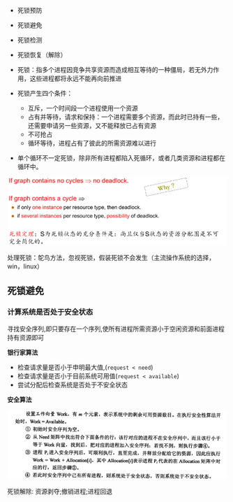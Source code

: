 * 死锁预防
* 死锁避免
* 死锁检测
* 死锁恢复（解除）



* 死锁：指多个进程因竞争共享资源而造成相互等待的一种僵局，若无外力作用，这些进程都将永远不能再向前推进

* 死锁产生四个条件：
  * 互斥，一个时间段一个进程使用一个资源
  * 占有并等待，请求和保持：一个进程需要多个资源，而此时已持有一些，还需要申请另一些资源，又不能释放已占有资源
  * 不可抢占
  * 循环等待，进程占有了彼此的所需资源难以进行

* 单个循环不一定死锁，除非所有进程都陷入死循环，或者几类资源和进程都在循环中。

![image-20230215114304206](assets/ch7-死锁/image-20230215114304206.png)







处理死锁：鸵鸟方法，忽视死锁，假装死锁不会发生（主流操作系统的选择，win，linux）







## 死锁避免

### 计算系统是否处于安全状态

寻找安全序列,即只要存在一个序列,使所有进程所需资源小于空闲资源和前面进程持有资源即可

**银行家算法**

* 检查请求量是否小于申明最大值,(`request < need`)
* 检查请求量是否小于目前系统可用值(`request < available`)
* 尝试分配后检查系统是否处于不安全状态

**安全算法**

![image-20230215164233828](assets/ch7-死锁/image-20230215164233828.png)







死锁解除: 资源剥夺;撤销进程;进程回退
